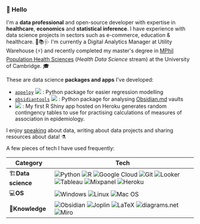 ### 👋 Hello

I'm a **data professional** and open-source developer with expertise in **healthcare**, **economics** and **statistical inference**.  I have experience with data science projects in sectors such as e-commerce, education & healthcare. 👛📚🩺  I'm currently a Digital Analytics Manager at Utility Warehouse (⚡) and recently completed my master's degree in [MPhil Population Health Sciences](https://www.phs.masters.cam.ac.uk) (_Health Data Science_ stream) at the University of Cambridge. 🎓

These are data science **packages and apps** I've developed:
- [`appelpy`](https://github.com/mfarragher/appelpy) <img src="https://img.shields.io/github/stars/mfarragher/appelpy.svg?style=flat&color=orange"> : Python package for easier regression modelling
- [`obsidiantools`](https://github.com/mfarragher/obsidiantools) <img src="https://img.shields.io/github/stars/mfarragher/obsidiantools.svg?style=flat&color=orange"> : Python package for analysing [Obsidian.md](https://obsidian.md) vaults
- [![](https://img.shields.io/badge/Shiny-epi_2x2_table_measures-blue?style=flat&labelColor=white&logo=RStudio&logoColor=blue)](https://epi-2x2-table-measures.herokuapp.com) : My first R Shiny app hosted on Heroku generates random contingency tables to use for practising calculations of measures of association in epidemiology.

I enjoy [speaking](https://github.com/mfarragher/mfarragher.github.io/blob/master/index.md#talks-) about data, writing about data projects and sharing resources about data! ⚗

A few pieces of tech I have used frequently:

|Category|Tech|
|---|---|
|🏗**Data science**|<img src="https://img.shields.io/badge/python%20-%2314354C.svg?&style=for-the-badge&logo=python&logoColor=white" alt="Python"> <img src="https://img.shields.io/badge/R-276DC3?style=for-the-badge&logo=r&logoColor=FFFFFF" alt="R"> <img src="https://img.shields.io/badge/Google%20Cloud%20-%234285F4.svg?&style=for-the-badge&logo=google-cloud&logoColor=white" alt="Google Cloud"> <img src="https://img.shields.io/badge/git%20-%23F05033.svg?&style=for-the-badge&logo=git&logoColor=white" alt="Git"> <img src="https://img.shields.io/badge/Looker-4285F4?style=for-the-badge&logo=looker&logoColor=FFFFFF" alt="Looker"> <img src="https://img.shields.io/badge/Tableau-E97627?style=for-the-badge&logo=tableau&logoColor=FFFFFF" alt="Tableau"> <img src="https://img.shields.io/badge/Mixpanel-7856FF?style=for-the-badge&logoColor=FFFFFF" alt="Mixpanel"> <img src="https://img.shields.io/badge/Heroku-430098?style=for-the-badge&logo=heroku&logoColor=FFFFFF" alt="Heroku">|
|💻**OS**|<img src="https://img.shields.io/badge/Windows-0078D6?style=for-the-badge&logo=windows&logoColor=FFFFFF" alt="Windows"> <img src="https://img.shields.io/badge/Linux-FCC624?style=for-the-badge&logo=linux&logoColor=000000" alt="Linux"> <img src="https://img.shields.io/badge/macOS-000000?style=for-the-badge&logo=apple&logoColor=FFFFFF" alt="Mac OS">|
|🧠**Knowledge**|<img src="https://img.shields.io/badge/Obsidian-483699?style=for-the-badge&logo=obsidian&logoColor=FFFFFF" alt="Obsidian"> <img src="https://img.shields.io/badge/Joplin-1071D3?style=for-the-badge&logo=joplin&logoColor=FFFFFF" alt="Joplin"> <img src="https://img.shields.io/badge/LaTeX-008080?style=for-the-badge&logo=latex&logoColor=FFFFFF" alt="LaTeX"> <img src="https://img.shields.io/badge/diagrams.net-F08705?style=for-the-badge&logo=diagrams.net&logoColor=FFFFFF" alt="diagrams.net"> <img src="https://img.shields.io/badge/Miro-FFD02F?style=for-the-badge&logo=miro&logoColor=050038" alt="Miro">|
